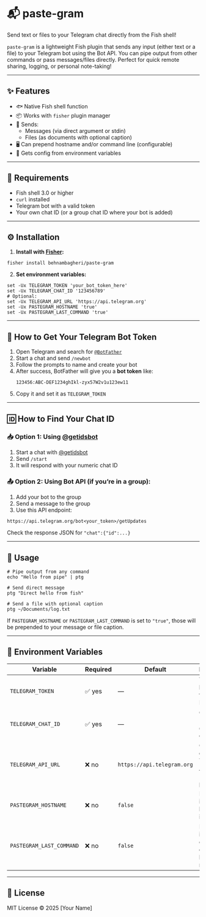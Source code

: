 # 📬 paste-gram

Send text or files to your Telegram chat directly from the Fish shell!

`paste-gram` is a lightweight Fish plugin that sends any input (either text or a file) to your Telegram bot using the Bot API. You can pipe output from other commands or pass messages/files directly. Perfect for quick remote sharing, logging, or personal note-taking!

---

## ✨ Features

- 🐟 Native Fish shell function
- 📦 Works with `fisher` plugin manager
- 🧾 Sends:
  - Messages (via direct argument or stdin)
  - Files (as documents with optional caption)
- 🖥️ Can prepend hostname and/or command line (configurable)
- 🔐 Gets config from environment variables

---

## 🧰 Requirements

- Fish shell 3.0 or higher
- `curl` installed
- Telegram bot with a valid token
- Your own chat ID (or a group chat ID where your bot is added)

---

## ⚙️ Installation

1. **Install with [Fisher](https://github.com/jorgebucaran/fisher):**

```fish
fisher install behnambagheri/paste-gram
```

2. **Set environment variables:**

```fish
set -Ux TELEGRAM_TOKEN 'your_bot_token_here'
set -Ux TELEGRAM_CHAT_ID '123456789'
# Optional:
set -Ux TELEGRAM_API_URL 'https://api.telegram.org'
set -Ux PASTEGRAM_HOSTNAME 'true'
set -Ux PASTEGRAM_LAST_COMMAND 'true'
```

---

## 🤖 How to Get Your Telegram Bot Token

1. Open Telegram and search for [`@BotFather`](https://t.me/BotFather)
2. Start a chat and send `/newbot`
3. Follow the prompts to name and create your bot
4. After success, BotFather will give you a **bot token** like:
   ```
   123456:ABC-DEF1234ghIkl-zyx57W2v1u123ew11
   ```
5. Copy it and set it as `TELEGRAM_TOKEN`

---

## 🆔 How to Find Your Chat ID

### 📥 Option 1: Using [@getidsbot](https://t.me/getidsbot)

1. Start a chat with [@getidsbot](https://t.me/getidsbot)
2. Send `/start`
3. It will respond with your numeric chat ID

### 📤 Option 2: Using Bot API (if you’re in a group):

1. Add your bot to the group
2. Send a message to the group
3. Use this API endpoint:

```
https://api.telegram.org/bot<your_token>/getUpdates
```

Check the response JSON for `"chat":{"id":...}`

---

## 🧪 Usage

```fish
# Pipe output from any command
echo "Hello from pipe" | ptg

# Send direct message
ptg "Direct hello from fish"

# Send a file with optional caption
ptg ~/Documents/log.txt
```

If `PASTEGRAM_HOSTNAME` or `PASTEGRAM_LAST_COMMAND` is set to `"true"`, those will be prepended to your message or file caption.

---

## 🔧 Environment Variables

| Variable                  | Required | Default | Description                                                  |
|---------------------------|----------|---------|--------------------------------------------------------------|
| `TELEGRAM_TOKEN`          | ✅ yes   | —       | Telegram bot token from BotFather                           |
| `TELEGRAM_CHAT_ID`        | ✅ yes   | —       | Chat ID (from @getidsbot or Bot API)                        |
| `TELEGRAM_API_URL`        | ❌ no    | `https://api.telegram.org` | Override default Telegram API URL (e.g. for proxy) |
| `PASTEGRAM_HOSTNAME`      | ❌ no    | `false` | If `"true"`, includes hostname in message                    |
| `PASTEGRAM_LAST_COMMAND`  | ❌ no    | `false` | If `"true"`, includes executed command line in message       |

---

## 🧾 License

MIT License © 2025 [Your Name]